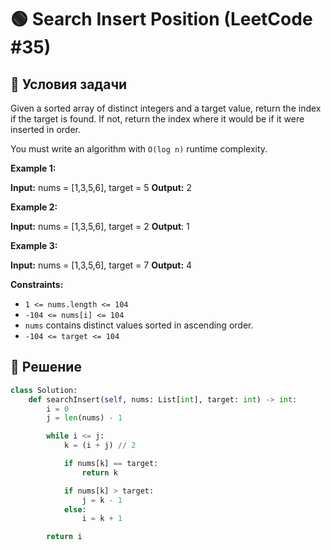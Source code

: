 # 🟢 Search Insert Position (LeetCode #35)

## 📌 Условия задачи

Given a sorted array of distinct integers and a target value, return the index if the target is found. If not, return the index where it would be if it were inserted in order.

You must write an algorithm with `O(log n)` runtime complexity.

 

**Example 1:**

**Input:** nums = [1,3,5,6], target = 5
**Output:** 2

**Example 2:**

**Input:** nums = [1,3,5,6], target = 2
**Output**: 1

**Example 3:**

**Input:** nums = [1,3,5,6], target = 7
**Output:** 4
 

**Constraints:**

- `1 <= nums.length <= 104`
- `-104 <= nums[i] <= 104`
- `nums` contains distinct values sorted in ascending order.
- `-104 <= target <= 104`

## 🚀 Решение

```python
class Solution:
    def searchInsert(self, nums: List[int], target: int) -> int:
        i = 0
        j = len(nums) - 1

        while i <= j:
            k = (i + j) // 2

            if nums[k] == target:
                return k

            if nums[k] > target:
                j = k - 1
            else:
                i = k + 1

        return i
```